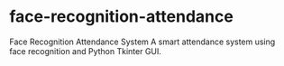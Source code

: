 # face-recognition-attendance
Face Recognition Attendance System A smart attendance system using face recognition and Python Tkinter GUI.
